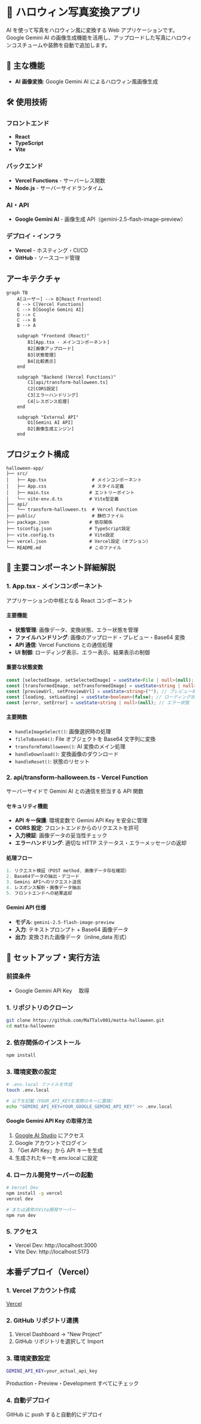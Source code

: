 # 🎃 ハロウィン写真変換アプリ

AI を使って写真をハロウィン風に変換する Web アプリケーションです。Google Gemini AI の画像生成機能を活用し、アップロードした写真にハロウィンコスチュームや装飾を自動で追加します。

## 🌟 主な機能

- **AI 画像変換**: Google Gemini AI によるハロウィン風画像生成

## 🛠 使用技術

### フロントエンド

- **React**
- **TypeScript**
- **Vite**

### バックエンド

- **Vercel Functions** - サーバーレス関数
- **Node.js** - サーバーサイドランタイム

### AI・API

- **Google Gemini AI** - 画像生成 API（gemini-2.5-flash-image-preview）

### デプロイ・インフラ

- **Vercel** - ホスティング・CI/CD
- **GitHub** - ソースコード管理

## アーキテクチャ

```mermaid
graph TB
    A[ユーザー] --> B[React Frontend]
    B --> C[Vercel Functions]
    C --> D[Google Gemini AI]
    D --> C
    C --> B
    B --> A

    subgraph "Frontend (React)"
        B1[App.tsx - メインコンポーネント]
        B2[画像アップロード]
        B3[状態管理]
        B4[比較表示]
    end

    subgraph "Backend (Vercel Functions)"
        C1[api/transform-halloween.ts]
        C2[CORS設定]
        C3[エラーハンドリング]
        C4[レスポンス処理]
    end

    subgraph "External API"
        D1[Gemini AI API]
        D2[画像生成エンジン]
    end
```

## プロジェクト構成

```
halloween-app/
├── src/
│   ├── App.tsx                 # メインコンポーネント
│   ├── App.css                 # スタイル定義
│   ├── main.tsx               # エントリーポイント
│   └── vite-env.d.ts          # Vite型定義
├── api/
│   └── transform-halloween.ts  # Vercel Function
├── public/                     # 静的ファイル
├── package.json               # 依存関係
├── tsconfig.json              # TypeScript設定
├── vite.config.ts             # Vite設定
├── vercel.json                # Vercel設定（オプション）
└── README.md                  # このファイル
```

## 🧩 主要コンポーネント詳細解説

### 1. App.tsx - メインコンポーネント

アプリケーションの中核となる React コンポーネント

#### 主要機能

- **状態管理**: 画像データ、変換状態、エラー状態を管理
- **ファイルハンドリング**: 画像のアップロード・プレビュー・Base64 変換
- **API 通信**: Vercel Functions との通信処理
- **UI 制御**: ローディング表示、エラー表示、結果表示の制御

#### 重要な状態変数

```typescript
const [selectedImage, setSelectedImage] = useState<File | null>(null); // 選択された画像ファイル
const [transformedImage, setTransformedImage] = useState<string | null>(null); // 変換後画像（base64）
const [previewUrl, setPreviewUrl] = useState<string>(""); // プレビュー用URL
const [loading, setLoading] = useState<boolean>(false); // ローディング状態
const [error, setError] = useState<string | null>(null); // エラー状態
```

#### 主要関数

- `handleImageSelect()`: 画像選択時の処理
- `fileToBase64()`: File オブジェクトを Base64 文字列に変換
- `transformToHalloween()`: AI 変換のメイン処理
- `handleDownload()`: 変換画像のダウンロード
- `handleReset()`: 状態のリセット

### 2. api/transform-halloween.ts - Vercel Function

サーバーサイドで Gemini AI との通信を担当する API 関数

#### セキュリティ機能

- **API キー保護**: 環境変数で Gemini API Key を安全に管理
- **CORS 設定**: フロントエンドからのリクエストを許可
- **入力検証**: 画像データの妥当性チェック
- **エラーハンドリング**: 適切な HTTP ステータス・エラーメッセージの返却

#### 処理フロー

```typescript
1. リクエスト検証（POST method, 画像データ存在確認）
2. Base64データの抽出・デコード
3. Gemini APIへのリクエスト送信
4. レスポンス解析・画像データ抽出
5. フロントエンドへの結果返却
```

#### Gemini API 仕様

- **モデル**: `gemini-2.5-flash-image-preview`
- **入力**: テキストプロンプト + Base64 画像データ
- **出力**: 変換された画像データ（inline_data 形式）

## 🚀 セットアップ・実行方法

### 前提条件

- Google Gemini API Key 　取得

### 1. リポジトリのクローン

```bash
git clone https://github.com/MaTTalv001/matta-halloween.git
cd matta-halloween
```

### 2. 依存関係のインストール

```bash
npm install
```

### 3. 環境変数の設定

```bash
# .env.local ファイルを作成
touch .env.local

# 以下を記載（YOUR_API_KEYを実際のキーに置換）
echo "GEMINI_API_KEY=YOUR_GOOGLE_GEMINI_API_KEY" >> .env.local
```

#### Google Gemini API Key の取得方法

1. [Google AI Studio](https://aistudio.google.com/) にアクセス
2. Google アカウントでログイン
3. 「Get API Key」から API キーを生成
4. 生成されたキーを.env.local に設定

### 4. ローカル開発サーバーの起動

```bash
# Vercel Dev
npm install -g vercel
vercel dev

# または通常のVite開発サーバー
npm run dev
```

### 5. アクセス

- Vercel Dev: http://localhost:3000
- Vite Dev: http://localhost:5173

## 本番デプロイ（Vercel）

### 1. Vercel アカウント作成

[Vercel](https://vercel.com)

### 2. GitHub リポジトリ連携

1. Vercel Dashboard → "New Project"
2. GitHub リポジトリを選択して Import

### 3. 環境変数設定

```bash
GEMINI_API_KEY=your_actual_api_key
```

Production・Preview・Development すべてにチェック

### 4. 自動デプロイ

GitHub に push すると自動的にデプロイ
